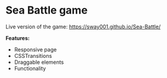 # Sea Battle game

Live version of the game: https://sway001.github.io/Sea-Battle/

**Features:**
- Responsive page
- CSSTransitions
- Draggable elements
- Functionality
